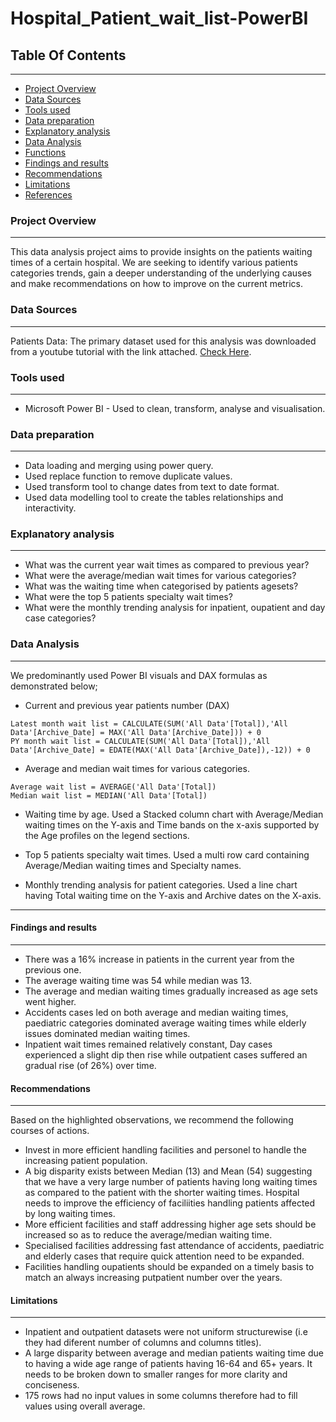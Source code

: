 # Hospital_Patient_wait_list-PowerBI

## Table Of Contents
---

- [Project Overview](#project-overview)
- [Data Sources](#data-sources)
- [Tools used](#tools-used)
- [Data preparation](#data-preparation)
- [Explanatory analysis](#explanatory-analysis)
- [Data Analysis]($data-analysis)
- [Functions](#functions)
- [Findings and results]($findings-and-results)
- [Recommendations](#recommendations)
- [Limitations](#limitations)
- [References](#references)

### Project Overview
---

This data analysis project aims to provide insights on the patients waiting times of a certain hospital. We are seeking to identify various patients categories trends, gain a deeper understanding of the underlying causes and make recommendations on how to improve on the current metrics.

### Data Sources
---

Patients Data: The primary dataset used for this analysis was downloaded from a youtube tutorial with the link attached. [Check Here](https://pivotalstats.com/wp-content/uploads/2024/09/Data-Mapping-Bg.zip).

### Tools used
---

- Microsoft Power BI - Used to clean, transform, analyse and visualisation.

### Data preparation
---

- Data loading and merging using power query.
- Used replace function to remove duplicate values.
- Used transform tool to change dates from text to date format.
- Used data modelling tool to create the tables relationships and interactivity.

### Explanatory analysis
---
- What was the current year wait times as compared to previous year?
- What were the average/median wait times for various categories?
- What was the waiting time when categorised by patients agesets?
- What were the top 5 patients specialty wait times?
- What were the monthly trending analysis for inpatient, oupatient and day case categories?

### Data Analysis
---
We predominantly used Power BI visuals and DAX formulas as demonstrated below;
- Current and previous year patients number (DAX)
```DAX
Latest month wait list = CALCULATE(SUM('All Data'[Total]),'All Data'[Archive_Date] = MAX('All Data'[Archive_Date])) + 0
PY month wait list = CALCULATE(SUM('All Data'[Total]),'All Data'[Archive_Date] = EDATE(MAX('All Data'[Archive_Date]),-12)) + 0
```

- Average and median wait times for various categories.
```DAX
Average wait list = AVERAGE('All Data'[Total])
Median wait list = MEDIAN('All Data'[Total])
```
- Waiting time by age.
Used a Stacked column chart with Average/Median waiting times on the Y-axis and Time bands on the x-axis supported by the Age profiles on the legend sections.

- Top 5 patients specialty wait times.
Used a multi row card containing Average/Median waiting times and Specialty names.

- Monthly trending analysis for patient categories.
Used a line chart having Total waiting time on the Y-axis and Archive dates on the X-axis.

---

#### Findings and results
---
  - There was a 16% increase in patients in the current year from the previous one.
  - The average waiting time was 54 while median was 13.
  - The average and median waiting times gradually increased as age sets went higher.
  - Accidents cases led on both average and median waiting times, paediatric categories dominated average waiting times while elderly issues dominated median waiting times.
  - Inpatient wait times remained relatively constant, Day cases experienced a slight dip then rise while outpatient cases suffered an gradual rise (of 26%) over time.

#### Recommendations
---
Based on the highlighted observations, we recommend the following courses of actions.
  - Invest in more efficient handling facilities and personel to handle the increasing patient population.
  - A big disparity exists between Median (13) and Mean (54) suggesting that we have a very large number of patients having long waiting times as compared to the patient with the shorter     waiting times. Hospital needs to improve the efficiency of faciliities handling patients affected by long waiting times.
  - More efficient facilities and staff addressing higher age sets should be increased so as to reduce the average/median waiting time.
  - Specialised facilities addressing fast attendance of accidents, paediatric and elderly cases that require quick attention need to be expanded.
  - Facilities handling oupatients should be expanded on a timely basis to match an always increasing putpatient number over the years.

#### Limitations
---
  - Inpatient and outpatient datasets were not uniform structurewise (i.e they had diferent number of columns and columns titles).
  - A large disparity between average and median patients waiting time due to having a wide age range of patients having 16-64 and 65+ years. It needs to be broken down to smaller ranges     for more clarity and conciseness.
  - 175 rows had no input values in some columns therefore had to fill values using overall average.



